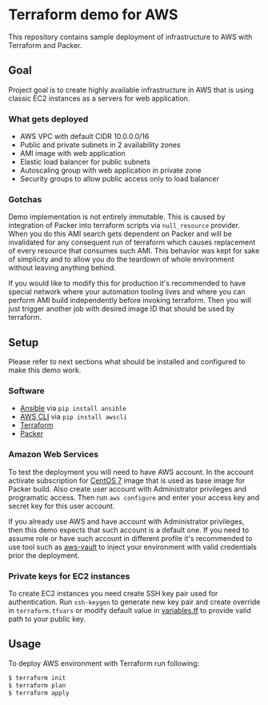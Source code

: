 # Terraform demo for AWS

This repository contains sample deployment of infrastructure to
AWS with Terraform and Packer.

## Goal

Project goal is to create highly available infrastructure in AWS that is using classic EC2 instances as a servers for web application.

### What gets deployed

- AWS VPC with default CIDR 10.0.0.0/16
- Public and private subnets in 2 availability zones
- AMI image with web application
- Elastic load balancer for public subnets
- Autoscaling group with web application in private zone
- Security groups to allow public access only to load balancer

### Gotchas

Demo implementation is not entirely immutable. This is caused by integration of Packer into terraform scripts via `null_resource` provider. When you do this AMI search gets dependent on Packer and will be invalidated for any consequent run of terraform which causes replacement of every resource that consumes such AMI. This behavior was kept for sake of simplicity and to allow you do the teardown of whole environment without leaving anything behind.

If you would like to modify this for production it's recommended to have special network where your automation tooling lives and where you can perform AMI build independently before invoking terraform. Then you will just trigger another job with desired image ID that should be used by terraform.

## Setup

Please refer to next sections what should be installed and configured to make this demo work.

### Software

- [Ansible] via `pip install ansible`
- [AWS CLI] via `pip install awscli`
- [Terraform]
- [Packer]

### Amazon Web Services

To test the deployment you will need to have AWS account. In the account activate subscription for [CentOS 7] image that is used as base image for Packer build. Also create user account with Administrator privileges and programatic access. Then run `aws configure` and enter your access key and secret key for this user account.

If you already use AWS and have account with Administrator privileges, then this demo expects that such account is a default one. If you need to assume role or have such account in different profile it's recommended to use tool such as [aws-vault] to inject
your environment with valid credentials prior the deployment.

### Private keys for EC2 instances

To create EC2 instances you need create SSH key pair used for authentication. Run `ssh-keygen` to generate new key pair and create override in `terraform.tfvars` or modify default value in [variables.tf](./variables.tf) to provide valid
path to your public key.

## Usage

To deploy AWS environment with Terraform run following:

```sh
$ terraform init
$ terraform plan
$ terraform apply
```

[Ansible]: <https://ansible.com/>
[AWS CLI]: <https://aws.amazon.com/cli/>
[Packer]: <https://packer.io/>
[Terraform]: <https://terraform.io/>
[CentOS 7]: <https://aws.amazon.com/marketplace/pp/B00O7WM7QW/>
[aws-vault]: <https://github.com/99designs/aws-vault>
